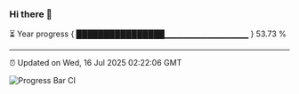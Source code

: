 ### Hi there 👋

⏳ Year progress { ████████████████▁▁▁▁▁▁▁▁▁▁▁▁▁▁ } 53.73 %

---

⏰ Updated on Wed, 16 Jul 2025 02:22:06 GMT

![Progress Bar CI](https://github.com/DhruviPatel157/GitHub-Actions-Demo/workflows/Progress%20Bar%20CI/badge.svg)
